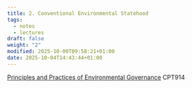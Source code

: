 ```yaml
---
title: 2. Conventional Environmental Statehood
tags:
  - notes
  - lectures
draft: false
weight: "2"
modified: 2025-10-09T09:58:21+01:00
date: 2025-10-04T14:43:44+01:00
---
```

[Principles and Practices of Environmental Governance](/masters/modules/01-environmental-governance/) CPT914
